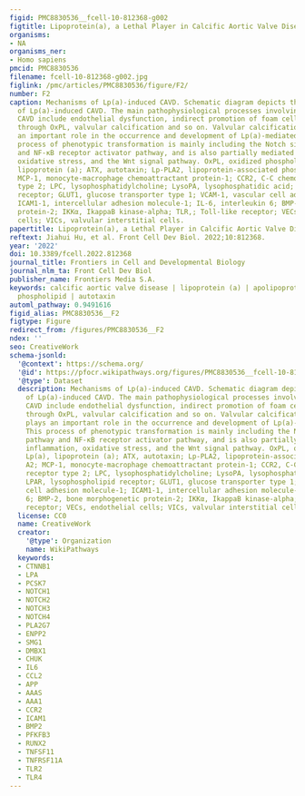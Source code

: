 ```yaml
---
figid: PMC8830536__fcell-10-812368-g002
figtitle: Lipoprotein(a), a Lethal Player in Calcific Aortic Valve Disease
organisms:
- NA
organisms_ner:
- Homo sapiens
pmcid: PMC8830536
filename: fcell-10-812368-g002.jpg
figlink: /pmc/articles/PMC8830536/figure/F2/
number: F2
caption: Mechanisms of Lp(a)-induced CAVD. Schematic diagram depicts the mechanism
  of Lp(a)-induced CAVD. The main pathophysiological processes involving Lp(a) in
  CAVD include endothelial dysfunction, indirect promotion of foam cell formation
  through OxPL, valvular calcification and so on. Valvular calcification of VICs plays
  an important role in the occurrence and development of Lp(a)-mediated CAVD. This
  process of phenotypic transformation is mainly including the Notch signal pathway
  and NF-κB receptor activator pathway, and is also partially mediated by inflammation,
  oxidative stress, and the Wnt signal pathway. OxPL, oxidized phospholipids; Lp(a),
  lipoprotein (a); ATX, autotaxin; Lp-PLA2, lipoprotein-associated phospholipase A2;
  MCP-1, monocyte-macrophage chemoattractant protein-1; CCR2, C-C chemokine receptor
  type 2; LPC, lysophosphatidylcholine; LysoPA, lysophosphatidic acid; LPAR, lysophospholipid
  receptor; GLUT1, glucose transporter type 1; VCAM-1, vascular cell adhesion molecule-1;
  ICAM1-1, intercellular adhesion molecule-1; IL-6, interleukin 6; BMP-2, bone morphogenetic
  protein-2; IKKα, IkappaB kinase-alpha; TLR,; Toll-like receptor; VECs, endothelial
  cells; VICs, valvular interstitial cells.
papertitle: Lipoprotein(a), a Lethal Player in Calcific Aortic Valve Disease.
reftext: Jiahui Hu, et al. Front Cell Dev Biol. 2022;10:812368.
year: '2022'
doi: 10.3389/fcell.2022.812368
journal_title: Frontiers in Cell and Developmental Biology
journal_nlm_ta: Front Cell Dev Biol
publisher_name: Frontiers Media S.A.
keywords: calcific aortic valve disease | lipoprotein (a) | apolipoprotein | oxidized
  phospholipid | autotaxin
automl_pathway: 0.9491616
figid_alias: PMC8830536__F2
figtype: Figure
redirect_from: /figures/PMC8830536__F2
ndex: ''
seo: CreativeWork
schema-jsonld:
  '@context': https://schema.org/
  '@id': https://pfocr.wikipathways.org/figures/PMC8830536__fcell-10-812368-g002.html
  '@type': Dataset
  description: Mechanisms of Lp(a)-induced CAVD. Schematic diagram depicts the mechanism
    of Lp(a)-induced CAVD. The main pathophysiological processes involving Lp(a) in
    CAVD include endothelial dysfunction, indirect promotion of foam cell formation
    through OxPL, valvular calcification and so on. Valvular calcification of VICs
    plays an important role in the occurrence and development of Lp(a)-mediated CAVD.
    This process of phenotypic transformation is mainly including the Notch signal
    pathway and NF-κB receptor activator pathway, and is also partially mediated by
    inflammation, oxidative stress, and the Wnt signal pathway. OxPL, oxidized phospholipids;
    Lp(a), lipoprotein (a); ATX, autotaxin; Lp-PLA2, lipoprotein-associated phospholipase
    A2; MCP-1, monocyte-macrophage chemoattractant protein-1; CCR2, C-C chemokine
    receptor type 2; LPC, lysophosphatidylcholine; LysoPA, lysophosphatidic acid;
    LPAR, lysophospholipid receptor; GLUT1, glucose transporter type 1; VCAM-1, vascular
    cell adhesion molecule-1; ICAM1-1, intercellular adhesion molecule-1; IL-6, interleukin
    6; BMP-2, bone morphogenetic protein-2; IKKα, IkappaB kinase-alpha; TLR,; Toll-like
    receptor; VECs, endothelial cells; VICs, valvular interstitial cells.
  license: CC0
  name: CreativeWork
  creator:
    '@type': Organization
    name: WikiPathways
  keywords:
  - CTNNB1
  - LPA
  - PCSK7
  - NOTCH1
  - NOTCH2
  - NOTCH3
  - NOTCH4
  - PLA2G7
  - ENPP2
  - SMG1
  - DMBX1
  - CHUK
  - IL6
  - CCL2
  - APP
  - AAAS
  - AAA1
  - CCR2
  - ICAM1
  - BMP2
  - PFKFB3
  - RUNX2
  - TNFSF11
  - TNFRSF11A
  - TLR2
  - TLR4
---
```


